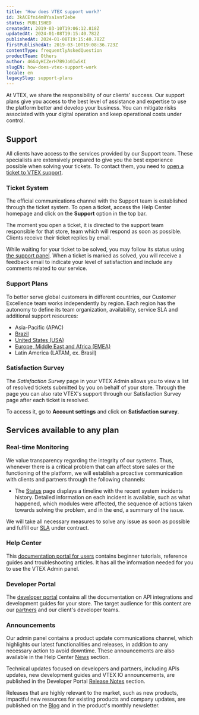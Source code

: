 ```yaml
---
title: 'How does VTEX support work?'
id: 3kACEfni4m8Yxa1vnf2ebe
status: PUBLISHED
createdAt: 2019-03-10T19:06:12.818Z
updatedAt: 2024-01-08T19:15:40.782Z
publishedAt: 2024-01-08T19:15:40.782Z
firstPublishedAt: 2019-03-10T19:08:36.723Z
contentType: frequentlyAskedQuestion
productTeam: Others
author: 46G4yHIZerH7B9Jo0Iw5KI
slugEN: how-does-vtex-support-work
locale: en
legacySlug: support-plans
---
```


At VTEX, we share the responsibility of our clients' success. Our support plans give you access to the best level of assistance and expertise to use the platform better and develop your business. You can mitigate risks associated with your digital operation and keep operational costs under control. 

## Support

All clients have access to the services provided by our Support team. These specialists are extensively prepared to give you the best experience possible when solving your tickets. To contact them, you need to [open a ticket to VTEX support](https://help.vtex.com/en/tutorial/abrir-chamados-para-o-suporte-vtex--16yOEqpO32UQYygSmMSSAM?locale=pt).

### Ticket System

The official communications channel with the Support team is established through the ticket system. To open a ticket, access the Help Center homepage and click on the **Support** option in the top bar.  

The moment you open a ticket, it is directed to the support team responsible for that store, team which will respond as soon as possible. Clients receive their ticket replies by email. 

While waiting for your ticket to be solved, you may follow its status using [the support panel](https://support.vtex.com/hc/pt-br/requests). When a ticket is marked as solved, you will receive a feedback email to indicate your level of satisfaction and include any comments related to our service.

### Support Plans

To better serve global customers in different countries, our Customer Excellence team works independently by region. Each region has the autonomy to define its team organization, availability, service SLA and additional support resources:

- Asia-Pacific (APAC)
- [Brazil](/pt/faq/suporte-vtex-brasil--5q861sTw1n7H2BENOu7ls9)
- [United States (USA)](/en/faq/vtex-support-united-states--Bm45YFp68QRe1Z5r2oa07)
- [Europe, Middle East and Africa (EMEA)](https://help.vtex.com/en/faq/vtex-support-emea--5ePu2qkCfmE0IEKDFKg53F?&utm_source=autocomplete)
- Latin America (LATAM, ex. Brasil)

### Satisfaction Survey

The *Satisfaction Survey* page in your VTEX Admin allows you to view a list of resolved tickets submitted by you on behalf of your store. Through the page you can also rate VTEX's support through our Satisfaction Survey page after each ticket is resolved.    

To access it, go to **Account settings** and click on **Satisfaction survey**.

## Services available to any plan

### Real-time Monitoring

We value transparency regarding the integrity of our systems. Thus, whenever there is a critical problem that can affect store sales or the functioning of the platform, we will establish a proactive communication with clients and partners through the following channels:  

- The [Status](https://status.vtex.com/) page displays a timeline with the recent system incidents history. Detailed information on each incident is available, such as what happened, which modules were affected, the sequence of actions taken towards solving the problem, and in the end, a summary of the issue. 

We will take all necessary measures to solve any issue as soon as possible and fulfill our [SLA](https://help.vtex.com/en/tutorial/o-que-e-o-sla-de-operacao-da-plataforma--2cIFrsY5S8usk84OU4QOKm) under contract.

### Help Center

This [documentation portal for users](https://help.vtex.com) contains beginner tutorials, reference guides and troubleshooting articles. It has all the information needed for you to use the VTEX Admin panel.   

### Developer Portal

The [developer portal](https://developers.vtex.com) contains all the documentation on API integrations and development guides for your store. The target audience for this content are our [partners](https://vtex.com/br-pt/partner/) and our client's developer teams. 

### Announcements

Our admin panel contains a product update communications channel, which highlights our latest functionalities and releases, in addition to any necessary action to avoid downtime. These announcements are also available in the Help Center [News](https://help.vtex.com/en/announcements) section. 

Technical updates focused on developers and partners, including APIs updates, new development guides and VTEX IO announcements, are published in the Developer Portal [Release Notes](https://developers.vtex.com/updates/release-notes) section.  

Releases that are highly relevant to the market, such as new products, impactful new resources for existing products and company updates, are published on the [Blog](https://vtex.com/pt-br/category/produto/) and in the product's monthly newsletter.  

